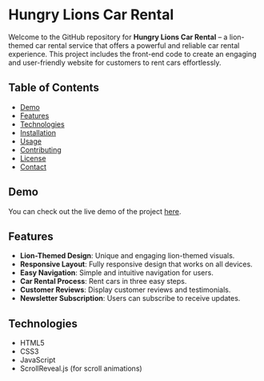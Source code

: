 # Hungry Lions Car Rental

Welcome to the GitHub repository for **Hungry Lions Car Rental** – a lion-themed car rental service that offers a powerful and reliable car rental experience. This project includes the front-end code to create an engaging and user-friendly website for customers to rent cars effortlessly.

## Table of Contents

- [Demo](#demo)
- [Features](#features)
- [Technologies](#technologies)
- [Installation](#installation)
- [Usage](#usage)
- [Contributing](#contributing)
- [License](#license)
- [Contact](#contact)

## Demo

You can check out the live demo of the project [here](#).

## Features

- **Lion-Themed Design**: Unique and engaging lion-themed visuals.
- **Responsive Layout**: Fully responsive design that works on all devices.
- **Easy Navigation**: Simple and intuitive navigation for users.
- **Car Rental Process**: Rent cars in three easy steps.
- **Customer Reviews**: Display customer reviews and testimonials.
- **Newsletter Subscription**: Users can subscribe to receive updates.

## Technologies

- HTML5
- CSS3
- JavaScript
- ScrollReveal.js (for scroll animations)



